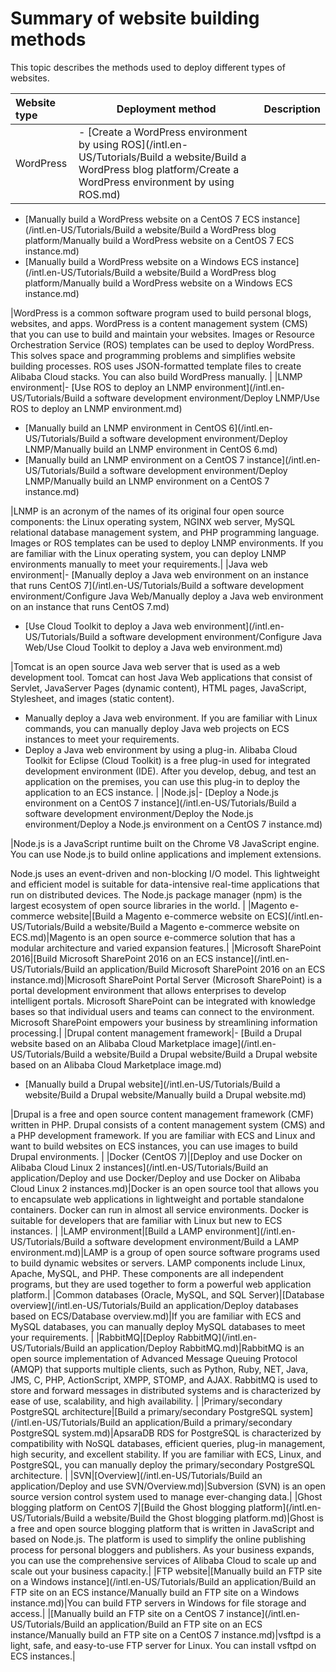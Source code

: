 # Summary of website building methods

This topic describes the methods used to deploy different types of websites.

|Website type|Deployment method|Description|
|:-----------|-----------------|:----------|
|WordPress|-   [Create a WordPress environment by using ROS](/intl.en-US/Tutorials/Build a website/Build a WordPress blog platform/Create a WordPress environment by using ROS.md)
-   [Manually build a WordPress website on a CentOS 7 ECS instance](/intl.en-US/Tutorials/Build a website/Build a WordPress blog platform/Manually build a WordPress website on a CentOS 7 ECS instance.md)
-   [Manually build a WordPress website on a Windows ECS instance](/intl.en-US/Tutorials/Build a website/Build a WordPress blog platform/Manually build a WordPress website on a Windows ECS instance.md)

|WordPress is a common software program used to build personal blogs, websites, and apps. WordPress is a content management system \(CMS\) that you can use to build and maintain your websites. Images or Resource Orchestration Service \(ROS\) templates can be used to deploy WordPress. This solves space and programming problems and simplifies website building processes. ROS uses JSON-formatted template files to create Alibaba Cloud stacks. You can also build WordPress manually. |
|LNMP environment|-   [Use ROS to deploy an LNMP environment](/intl.en-US/Tutorials/Build a software development environment/Deploy LNMP/Use ROS to deploy an LNMP environment.md)
-   [Manually build an LNMP environment in CentOS 6](/intl.en-US/Tutorials/Build a software development environment/Deploy LNMP/Manually build an LNMP environment in CentOS 6.md)
-   [Manually build an LNMP environment on a CentOS 7 instance](/intl.en-US/Tutorials/Build a software development environment/Deploy LNMP/Manually build an LNMP environment on a CentOS 7 instance.md)

|LNMP is an acronym of the names of its original four open source components: the Linux operating system, NGINX web server, MySQL relational database management system, and PHP programming language. Images or ROS templates can be used to deploy LNMP environments. If you are familiar with the Linux operating system, you can deploy LNMP environments manually to meet your requirements.|
|Java web environment|-   [Manually deploy a Java web environment on an instance that runs CentOS 7](/intl.en-US/Tutorials/Build a software development environment/Configure Java Web/Manually deploy a Java web environment on an instance that runs CentOS 7.md)
-   [Use Cloud Toolkit to deploy a Java web environment](/intl.en-US/Tutorials/Build a software development environment/Configure Java Web/Use Cloud Toolkit to deploy a Java web environment.md)

|Tomcat is an open source Java web server that is used as a web development tool. Tomcat can host Java Web applications that consist of Servlet, JavaServer Pages \(dynamic content\), HTML pages, JavaScript, Stylesheet, and images \(static content\).

-   Manually deploy a Java web environment. If you are familiar with Linux commands, you can manually deploy Java web projects on ECS instances to meet your requirements.
-   Deploy a Java web environment by using a plug-in. Alibaba Cloud Toolkit for Eclipse \(Cloud Toolkit\) is a free plug-in used for integrated development environment \(IDE\). After you develop, debug, and test an application on the premises, you can use this plug-in to deploy the application to an ECS instance. |
|Node.js|-   [Deploy a Node.js environment on a CentOS 7 instance](/intl.en-US/Tutorials/Build a software development environment/Deploy the Node.js environment/Deploy a Node.js environment on a CentOS 7 instance.md)

|Node.js is a JavaScript runtime built on the Chrome V8 JavaScript engine. You can use Node.js to build online applications and implement extensions.

Node.js uses an event-driven and non-blocking I/O model. This lightweight and efficient model is suitable for data-intensive real-time applications that run on distributed devices. The Node.js package manager \(npm\) is the largest ecosystem of open source libraries in the world. |
|Magento e-commerce website|[Build a Magento e-commerce website on ECS](/intl.en-US/Tutorials/Build a website/Build a Magento e-commerce website on ECS.md)|Magento is an open source e-commerce solution that has a modular architecture and varied expansion features.|
|Microsoft SharePoint 2016|[Build Microsoft SharePoint 2016 on an ECS instance](/intl.en-US/Tutorials/Build an application/Build Microsoft SharePoint 2016 on an ECS instance.md)|Microsoft SharePoint Portal Server \(Microsoft SharePoint\) is a portal development environment that allows enterprises to develop intelligent portals. Microsoft SharePoint can be integrated with knowledge bases so that individual users and teams can connect to the environment. Microsoft SharePoint empowers your business by streamlining information processing.|
|Drupal content management framework|-   [Build a Drupal website based on an Alibaba Cloud Marketplace image](/intl.en-US/Tutorials/Build a website/Build a Drupal website/Build a Drupal website based on an Alibaba Cloud Marketplace image.md)
-   [Manually build a Drupal website](/intl.en-US/Tutorials/Build a website/Build a Drupal website/Manually build a Drupal website.md)

|Drupal is a free and open source content management framework \(CMF\) written in PHP. Drupal consists of a content management system \(CMS\) and a PHP development framework. If you are familiar with ECS and Linux and want to build websites on ECS instances, you can use images to build Drupal environments. |
|Docker \(CentOS 7\)|[Deploy and use Docker on Alibaba Cloud Linux 2 instances](/intl.en-US/Tutorials/Build an application/Deploy and use Docker/Deploy and use Docker on Alibaba Cloud Linux 2 instances.md)|Docker is an open source tool that allows you to encapsulate web applications in lightweight and portable standalone containers. Docker can run in almost all service environments. Docker is suitable for developers that are familiar with Linux but new to ECS instances. |
|LAMP environment|[Build a LAMP environment](/intl.en-US/Tutorials/Build a software development environment/Build a LAMP environment.md)|LAMP is a group of open source software programs used to build dynamic websites or servers. LAMP components include Linux, Apache, MySQL, and PHP. These components are all independent programs, but they are used together to form a powerful web application platform.|
|Common databases \(Oracle, MySQL, and SQL Server\)|[Database overview](/intl.en-US/Tutorials/Build an application/Deploy databases based on ECS/Database overview.md)|If you are familiar with ECS and MySQL databases, you can manually deploy MySQL databases to meet your requirements. |
|RabbitMQ|[Deploy RabbitMQ](/intl.en-US/Tutorials/Build an application/Deploy RabbitMQ.md)|RabbitMQ is an open source implementation of Advanced Message Queuing Protocol \(AMQP\) that supports multiple clients, such as Python, Ruby, NET, Java, JMS, C, PHP, ActionScript, XMPP, STOMP, and AJAX. RabbitMQ is used to store and forward messages in distributed systems and is characterized by ease of use, scalability, and high availability. |
|Primary/secondary PostgreSQL architecture|[Build a primary/secondary PostgreSQL system](/intl.en-US/Tutorials/Build an application/Build a primary/secondary PostgreSQL system.md)|ApsaraDB RDS for PostgreSQL is characterized by compatibility with NoSQL databases, efficient queries, plug-in management, high security, and excellent stability. If you are familiar with ECS, Linux, and PostgreSQL, you can manually deploy the primary/secondary PostgreSQL architecture. |
|SVN|[Overview](/intl.en-US/Tutorials/Build an application/Deploy and use SVN/Overview.md)|Subversion \(SVN\) is an open source version control system used to manage ever-changing data.|
|Ghost blogging platform on CentOS 7|[Build the Ghost blogging platform](/intl.en-US/Tutorials/Build a website/Build the Ghost blogging platform.md)|Ghost is a free and open source blogging platform that is written in JavaScript and based on Node.js. The platform is used to simplify the online publishing process for personal bloggers and publishers. As your business expands, you can use the comprehensive services of Alibaba Cloud to scale up and scale out your business capacity.|
|FTP website|[Manually build an FTP site on a Windows instance](/intl.en-US/Tutorials/Build an application/Build an FTP site on an ECS instance/Manually build an FTP site on a Windows instance.md)|You can build FTP servers in Windows for file storage and access.|
|[Manually build an FTP site on a CentOS 7 instance](/intl.en-US/Tutorials/Build an application/Build an FTP site on an ECS instance/Manually build an FTP site on a CentOS 7 instance.md)|vsftpd is a light, safe, and easy-to-use FTP server for Linux. You can install vsftpd on ECS instances.|

